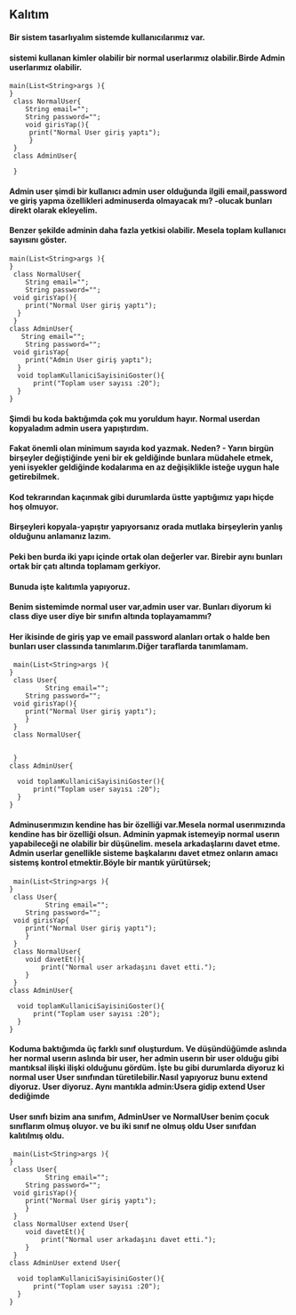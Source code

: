 ## Kalıtım
#### Bir sistem tasarlıyalım sistemde kullanıcılarımız var.
#### sistemi kullanan kimler olabilir bir normal userlarımız olabilir.Birde Admin userlarımız olabilir.
```
main(List<String>args ){
}
 class NormalUser{
    String email="";
    String password="";
    void girisYap(){
     print("Normal User giriş yaptı");
     }
 }
 class AdminUser{

 }

```
#### Admin user şimdi bir kullanıcı admin user olduğunda ilgili email,password ve giriş yapma özellikleri adminuserda olmayacak mı? -olucak bunları direkt olarak ekleyelim.
#### Benzer şekilde adminin daha fazla yetkisi olabilir. Mesela toplam kullanıcı sayısını göster.

```
main(List<String>args ){
}
 class NormalUser{
    String email="";
    String password="";
 void girisYap(){
    print("Normal User giriş yaptı");
  }
 }
class AdminUser{
   String email="";
    String password="";
 void girisYap{
    print("Admin User giriş yaptı");
  }
  void toplamKullaniciSayisiniGoster(){
      print("Toplam user sayısı :20");
  }
}
```
#### Şimdi bu koda baktığımda çok mu yoruldum hayır. Normal userdan kopyaladım admin usera yapıştırdım.
#### Fakat önemli olan minimum sayıda kod yazmak. Neden? - Yarın birgün birşeyler değiştiğinde yeni bir ek geldiğinde bunlara müdahele etmek, yeni isyekler geldiğinde kodalarıma en az değişiklikle isteğe uygun hale getirebilmek.
#### Kod tekrarından kaçınmak gibi durumlarda üstte yaptığımız yapı hiçde hoş olmuyor.
#### Birşeyleri kopyala-yapıştır yapıyorsanız orada mutlaka birşeylerin yanlış olduğunu anlamanız lazım.
#### Peki ben burda iki yapı içinde ortak olan değerler var. Birebir aynı bunları ortak bir çatı altında toplamam gerkiyor.
#### Bunuda işte kalıtımla yapıyoruz.
#### Benim sistemimde normal user var,admin user var. Bunları diyorum ki class diye user diye bir sınıfın altında toplayamammı?
#### Her ikisinde de giriş yap ve email password alanları ortak o halde ben bunları user classında tanımlarım.Diğer taraflarda tanımlamam.

```
 main(List<String>args ){
}
 class User{
         String email="";
    String password="";
 void girisYap(){
    print("Normal User giriş yaptı");
    }
 }
 class NormalUser{

  
 }
class AdminUser{
   
  void toplamKullaniciSayisiniGoster(){
      print("Toplam user sayısı :20");
  }
}
```
#### Adminuserımızın kendine has bir özelliği var.Mesela normal userımızında kendine has bir özelliği olsun. Adminin yapmak istemeyip normal userın yapabileceği ne olabilir bir düşünelim. mesela arkadaşlarını davet etme. Admin userlar genellikle sisteme başkalarını davet etmez onların amacı sistemş kontrol etmektir.Böyle bir mantık yürütürsek;
```
 main(List<String>args ){
}
 class User{
         String email="";
    String password="";
 void girisYap{
    print("Normal User giriş yaptı");
    }
 }
 class NormalUser{
    void davetEt(){
        print("Normal user arkadaşını davet etti.");
    }
 }
class AdminUser{
   
  void toplamKullaniciSayisiniGoster(){
      print("Toplam user sayısı :20");
  }
}
```
#### Koduma baktığımda üç farklı sınıf oluşturdum. Ve düşündüğümde aslında her normal userın aslında bir user, her admin userın bir user olduğu gibi mantıksal ilişki ilişki olduğunu gördüm. İşte bu gibi durumlarda diyoruz ki normal user User sınıfından türetilebilir.Nasıl yapıyoruz bunu extend diyoruz. User diyoruz. Aynı mantıkla admin:Usera gidip extend User dediğimde 
#### User sınıfı bizim ana sınıfım, AdminUser ve NormalUser benim çocuk sınıflarım olmuş oluyor. ve bu iki sınıf ne olmuş oldu User sınıfdan kalıtılmış oldu.
```
 main(List<String>args ){
}
 class User{
         String email="";
    String password="";
 void girisYap(){
    print("Normal User giriş yaptı");
    }
 }
 class NormalUser extend User{
    void davetEt(){
        print("Normal user arkadaşını davet etti.");
    }
 }
class AdminUser extend User{
   
  void toplamKullaniciSayisiniGoster(){
      print("Toplam user sayısı :20");
  }
}
```
